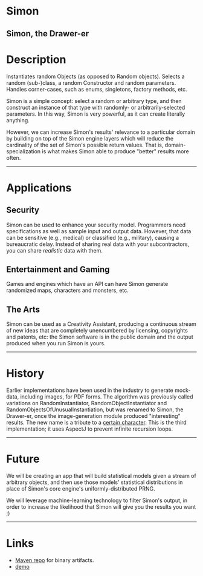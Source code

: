 # Simon
Simon, the Drawer-er
-----
# Description
Instantiates random Objects (as opposed to Random objects).
Selects a random (sub-)class, a random Constructor and random parameters.
Handles corner-cases, such as enums, singletons, factory methods, etc.

Simon is a simple concept: select a random or arbitrary type, and then construct an instance of that type with randomly- or arbitrarily-selected parameters. In this way, Simon is very powerful, as it can create literally anything.

However, we can increase Simon's results' relevance to a particular domain by building on top of the Simon engine layers which will reduce the cardinality of the set of Simon's possible return values. That is, domain-specialization is what makes Simon able to produce "better" results more often.

-----
# Applications

## Security
Simon can be used to enhance your security model. Programmers need specifications as well as sample input and output data. However, that data can be sensitive (e.g., medical) or classified (e.g., military), causing a bureaucratic delay. Instead of sharing real data with your subcontractors, you can share *realistic* data with them.

## Entertainment and Gaming
Games and engines which have an API can have Simon generate randomized maps, characters and monsters, etc.

## The Arts
Simon can be used as a Creativity Assistant, producing a continuous stream of new ideas that are completely unencumbered by licensing, copyrights and patents, etc: the Simon software is in the public domain and the output produced when you run Simon is yours.

-----
# History
Earlier implementations have been used in the industry to generate mock-data, including images, for PDF forms.
The algorithm was previously called variations on RandomInstantiator, RandomObjectInstantiator and RandomObjectsOfUnusualInstantiation, but was renamed to Simon, the Drawer-er, once the image-generation module produced "interesting" results.
The new name is a tribute to a [certain character](https://www.youtube.com/watch?v=NqmrQKUGrH4&list=PLS_gQd8UB-hJ3f5OZ7JkMpQti72Cgmp0J).
This is the third implementation; it uses AspectJ to prevent infinite recursion loops.

-----
# Future
We will be creating an app that will build statistical models given a stream of arbitrary objects, and then use those models' statistical distributions in place of Simon's core engine's uniformly-distributed PRNG.

We will leverage machine-learning technology to filter Simon's output, in order to increase the likelihood that Simon will give you the results you want ;)

-----
# Links
- [Maven repo](https://www.dropbox.com/sh/qjfeyi6jgs5lemx/AAASG_4sCsf9dtpWU_MrpUYCa?dl=0) for binary artifacts.
- [demo](https://innovanon-inc.github.io/Simon)
